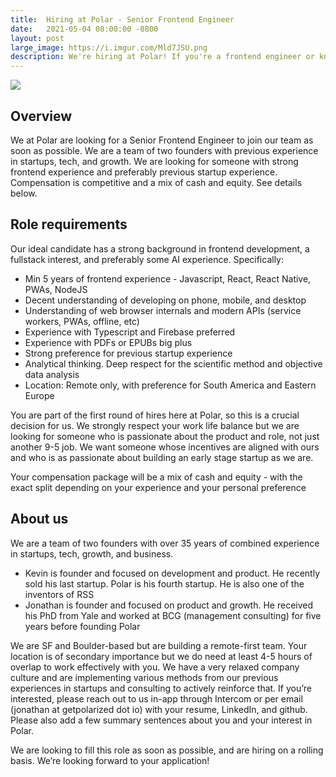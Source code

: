 ```yaml
---
title:  Hiring at Polar - Senior Frontend Engineer
date:   2021-05-04 08:00:00 -0800
layout: post
large_image: https://i.imgur.com/Mld7JSU.png
description: We're hiring at Polar! If you're a frontend engineer or know a frontend engineer interested in a startup, reach out to us!
---
```


<img class="img-fluid" src="https://i.imgur.com/Mld7JSU.png">

## Overview

We at Polar are looking for a Senior Frontend Engineer to join our team as soon as possible. We are a team of two founders with previous experience in startups, tech, and growth. We are looking for someone with strong frontend experience and preferably previous startup experience. Compensation is competitive and a mix of cash and equity. See details below.

## Role requirements

Our ideal candidate has a strong background in frontend development, a fullstack interest, and preferably some AI experience. Specifically:
- Min 5 years of frontend experience - Javascript, React, React Native, PWAs, NodeJS
- Decent understanding of developing on phone, mobile, and desktop
- Understanding of web browser internals and modern APIs (service workers, PWAs, offline, etc)
- Experience with Typescript and Firebase preferred
- Experience with PDFs or EPUBs big plus
- Strong preference for previous startup experience
- Analytical thinking. Deep respect for the scientific method and objective data analysis
- Location: Remote only, with preference for South America and Eastern Europe

You are part of the first round of hires here at Polar, so this is a crucial decision for us. We strongly respect your work life
balance but we are looking for someone who is passionate about the product and role, not just another 9-5 job. We want someone whose incentives are aligned with ours and who is as passionate about building an early stage startup as we are.

Your compensation package will be a mix of cash and equity - with the exact split depending on your experience and your personal preference

## About us

We are a team of two founders with over 35 years of combined experience in startups, tech, growth, and business.
- Kevin is founder and focused on development and product. He recently sold his last startup. Polar is his fourth startup. He is also one of the inventors of RSS
- Jonathan is founder and focused on product and growth. He received his PhD from Yale and worked at BCG (management consulting) for five years before founding Polar

We are SF and Boulder-based but are building a remote-first team. Your location is of secondary importance but we do need at least 4-5 hours of overlap to work effectively with you. We have a very relaxed company culture and are implementing various methods from our previous experiences in startups and consulting to actively reinforce that. If you’re interested, please reach out to us in-app through Intercom or per email (jonathan at getpolarized dot io) with your resume, LinkedIn, and github. Please also add a few summary sentences about you and your interest in Polar.

We are looking to fill this role as soon as possible, and are hiring on a rolling basis. We’re looking forward to your application!
